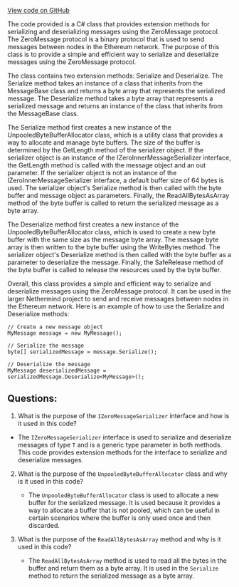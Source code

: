 [View code on GitHub](https://github.com/NethermindEth/nethermind/src/Nethermind/Nethermind.Network/ZeroMessageSerializerExtensions.cs)

The code provided is a C# class that provides extension methods for serializing and deserializing messages using the ZeroMessage protocol. The ZeroMessage protocol is a binary protocol that is used to send messages between nodes in the Ethereum network. The purpose of this class is to provide a simple and efficient way to serialize and deserialize messages using the ZeroMessage protocol.

The class contains two extension methods: Serialize and Deserialize. The Serialize method takes an instance of a class that inherits from the MessageBase class and returns a byte array that represents the serialized message. The Deserialize method takes a byte array that represents a serialized message and returns an instance of the class that inherits from the MessageBase class.

The Serialize method first creates a new instance of the UnpooledByteBufferAllocator class, which is a utility class that provides a way to allocate and manage byte buffers. The size of the buffer is determined by the GetLength method of the serializer object. If the serializer object is an instance of the IZeroInnerMessageSerializer interface, the GetLength method is called with the message object and an out parameter. If the serializer object is not an instance of the IZeroInnerMessageSerializer interface, a default buffer size of 64 bytes is used. The serializer object's Serialize method is then called with the byte buffer and message object as parameters. Finally, the ReadAllBytesAsArray method of the byte buffer is called to return the serialized message as a byte array.

The Deserialize method first creates a new instance of the UnpooledByteBufferAllocator class, which is used to create a new byte buffer with the same size as the message byte array. The message byte array is then written to the byte buffer using the WriteBytes method. The serializer object's Deserialize method is then called with the byte buffer as a parameter to deserialize the message. Finally, the SafeRelease method of the byte buffer is called to release the resources used by the byte buffer.

Overall, this class provides a simple and efficient way to serialize and deserialize messages using the ZeroMessage protocol. It can be used in the larger Nethermind project to send and receive messages between nodes in the Ethereum network. Here is an example of how to use the Serialize and Deserialize methods:

```
// Create a new message object
MyMessage message = new MyMessage();

// Serialize the message
byte[] serializedMessage = message.Serialize();

// Deserialize the message
MyMessage deserializedMessage = serializedMessage.Deserialize<MyMessage>();
```
## Questions: 
 1. What is the purpose of the `IZeroMessageSerializer` interface and how is it used in this code?
   - The `IZeroMessageSerializer` interface is used to serialize and deserialize messages of type `T` and is a generic type parameter in both methods. This code provides extension methods for the interface to serialize and deserialize messages.
   
2. What is the purpose of the `UnpooledByteBufferAllocator` class and why is it used in this code?
   - The `UnpooledByteBufferAllocator` class is used to allocate a new buffer for the serialized message. It is used because it provides a way to allocate a buffer that is not pooled, which can be useful in certain scenarios where the buffer is only used once and then discarded.
   
3. What is the purpose of the `ReadAllBytesAsArray` method and why is it used in this code?
   - The `ReadAllBytesAsArray` method is used to read all the bytes in the buffer and return them as a byte array. It is used in the `Serialize` method to return the serialized message as a byte array.